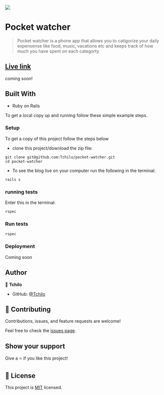 ![](https://img.shields.io/badge/Microverse-blueviolet)

# Pocket watcher

> Pocket watcher is a phone app that allows you to catigorize your daily expensense like food, music, vacations etc and keeps track of how much you have spent on each categorty

## [Live link]()
coming soon!

## Built With

- Ruby on Rails

To get a local copy up and running follow these simple example steps.


### Setup
To get a copy of this project follow the steps below
- clone this project/download the zip file:
```
git clone git@github.com:Tchilo/pocket-watcher.git
cd pocket-watcher
```
- To see the blog live on your computer run the following in the terminal:

```
rails s
```

### running tests
Enter this in the terminal:
```
rspec
```


### Run tests
```
rspec
```

### Deployment
Coming soon



## Author

👤 **Tchilo**

- GitHub: [@Tchilo](https://github.com/Tchilo)

## 🤝 Contributing

Contributions, issues, and feature requests are welcome!

Feel free to check the [issues page](../../issues/).

## Show your support

Give a ⭐️ if you like this project!


## 📝 License

This project is [MIT](./MIT.md) licensed.




